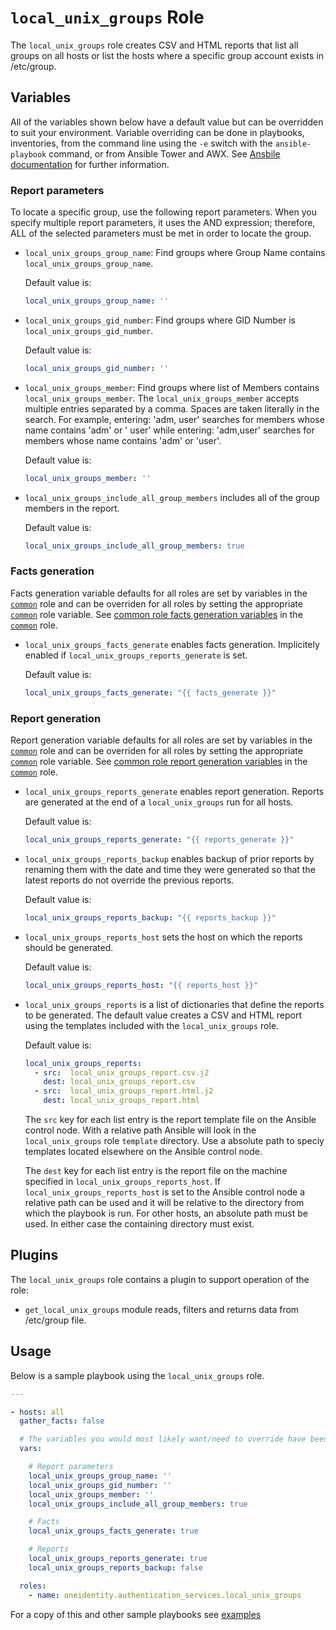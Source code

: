 # `local_unix_groups` Role

The `local_unix_groups` role creates CSV and HTML reports that list all groups on all hosts or list the hosts where a specific group account exists in /etc/group.

## Variables

All of the variables shown below have a default value but can be overridden to suit your environment.  Variable overriding can be done in playbooks, inventories, from the command line using the `-e` switch with the `ansible-playbook` command, or from Ansible Tower and AWX.  See [Ansbile documentation](https://docs.ansible.com/ansible/latest/user_guide/playbooks_variables.html) for further information.

### Report parameters

To locate a specific group, use the following report parameters. When you specify multiple report parameters, it uses the AND expression; therefore, ALL of the selected parameters must be met in order to locate the group.

* `local_unix_groups_group_name`: Find groups where Group Name contains `local_unix_groups_group_name`.

    Default value is:
    ```yaml
    local_unix_groups_group_name: ''
    ```

* `local_unix_groups_gid_number`: Find groups where GID Number is `local_unix_groups_gid_number`.

    Default value is:
    ```yaml
    local_unix_groups_gid_number: ''
    ```

* `local_unix_groups_member`: Find groups where list of Members contains `local_unix_groups_member`.  The `local_unix_groups_member` accepts multiple entries separated by a comma.  Spaces are taken literally in the search.  For example, entering: 'adm, user' searches for members whose name contains 'adm' or ' user' while entering: 'adm,user' searches for members whose name contains 'adm' or 'user'.

    Default value is:
    ```yaml
    local_unix_groups_member: ''
    ```

* `local_unix_groups_include_all_group_members` includes all of the group members in the report.

    Default value is:
    ```yaml
    local_unix_groups_include_all_group_members: true
    ```

### Facts generation

Facts generation variable defaults for all roles are set by variables in the [`common`](../common/README.md) role and can be overriden for all roles by setting the appropriate [`common`](../common/README.md) role variable.  See [common role facts generation variables](../common/README.md#facts-generation) in the [`common`](../common/README.md) role.

* `local_unix_groups_facts_generate` enables facts generation.  Implicitely enabled if `local_unix_groups_reports_generate` is set.

    Default value is:
    ```yaml
    local_unix_groups_facts_generate: "{{ facts_generate }}"
    ```

### Report generation

Report generation variable defaults for all roles are set by variables in the [`common`](../common/README.md) role and can be overriden for all roles by setting the appropriate [`common`](../common/README.md) role variable.  See [common role report generation variables](../common/README.md#report-generation) in the [`common`](../common/README.md) role.

* `local_unix_groups_reports_generate` enables report generation.  Reports are generated at the end of a `local_unix_groups` run for all hosts.

    Default value is: 
    ```yaml
    local_unix_groups_reports_generate: "{{ reports_generate }}"
    ```

* `local_unix_groups_reports_backup` enables backup of prior reports by renaming them with the date and time they were generated so that the latest reports do not override the previous reports.

    Default value is: 
    ```yaml
    local_unix_groups_reports_backup: "{{ reports_backup }}"

    ```

* `local_unix_groups_reports_host` sets the host on which the reports should be generated.

    Default value is: 
    ```yaml
    local_unix_groups_reports_host: "{{ reports_host }}"
    ```

* `local_unix_groups_reports` is a list of dictionaries that define the reports to be generated.  The default value creates a CSV and HTML report using the templates included with the `local_unix_groups` role.

  Default value is:
    ```yaml
    local_unix_groups_reports:
      - src:  local_unix_groups_report.csv.j2
        dest: local_unix_groups_report.csv
      - src:  local_unix_groups_report.html.j2
        dest: local_unix_groups_report.html
    ```

  The `src` key for each list entry is the report template file on the Ansible control node.  With a relative path Ansible will look in the `local_unix_groups` role `template` directory.  Use a absolute path to speciy templates located elsewhere on the Ansible control node.

  The `dest` key for each list entry is the report file on the machine specified in `local_unix_groups_reports_host`.  If `local_unix_groups_reports_host` is set to the Ansible control node a relative path can be used and it will be relative to the directory from which the playbook is run.  For other hosts, an absolute path must be used.  In either case the containing directory must exist.

## Plugins

The `local_unix_groups` role contains a plugin to support operation of the role:

* `get_local_unix_groups` module reads, filters and returns data from /etc/group file.

## Usage

Below is a sample playbook using the `local_unix_groups` role.

```yaml
---

- hosts: all
  gather_facts: false

  # The variables you would most likely want/need to override have been included
  vars:

    # Report parameters
    local_unix_groups_group_name: ''
    local_unix_groups_gid_number: ''
    local_unix_groups_member: ''
    local_unix_groups_include_all_group_members: true

    # Facts
    local_unix_groups_facts_generate: true

    # Reports
    local_unix_groups_reports_generate: true
    local_unix_groups_reports_backup: false

  roles:
    - name: oneidentity.authentication_services.local_unix_groups
```

For a copy of this and other sample playbooks see [examples](../../examples/README.md)

